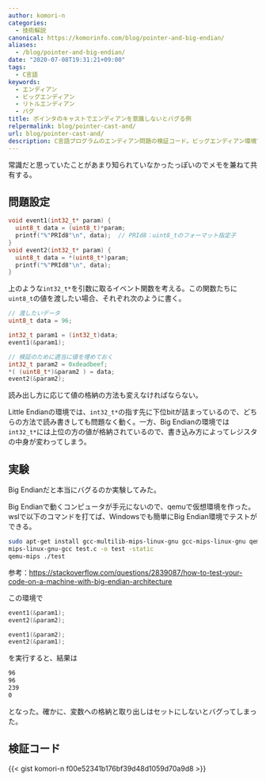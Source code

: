 ```yaml
---
author: komori-n
categories:
  - 技術解説
canonical: https://komorinfo.com/blog/pointer-and-big-endian/
aliases:
  - /blog/pointer-and-big-endian/
date: "2020-07-08T19:31:21+09:00"
tags:
  - C言語
keywords:
  - エンディアン
  - ビッグエンディアン
  - リトルエンディアン
  - バグ
title: ポインタのキャストでエンディアンを意識しないとバグる例
relpermalink: blog/pointer-cast-and/
url: blog/pointer-cast-and/
description: C言語プログラムのエンディアン問題の検証コード。ビッグエンディアン環境で実行した場合、変数への格納と取り出しはセットにしないとバグってしまう。
---
```


常識だと思っていたことがあまり知られていなかったっぽいのでメモを兼ねて共有する。

## 問題設定

```c
void event1(int32_t* param) {
  uint8_t data = (uint8_t)*param;
  printf("%"PRId8"\n", data);  // PRId8：uint8_tのフォーマット指定子
}
void event2(int32_t* param) {
  uint8_t data = *(uint8_t*)param;
  printf("%"PRId8"\n", data);
}
```

上のような`int32_t*`を引数に取るイベント関数を考える。この関数たちに`uint8_t`の値を渡したい場合、それぞれ次のように書く。

```c
// 渡したいデータ
uint8_t data = 96;

int32_t param1 = (int32_t)data;
event1(&param1);

// 検証のために適当に値を埋めておく
int32_t param2 = 0xdeadbeef;
*( (uint8_t*)&param2 ) = data;
event2(&param2);
```

読み出し方に応じて値の格納の方法も変えなければならない。

Little Endianの環境では、`int32_t*`の指す先に下位bitが詰まっているので、どちらの方法で読み書きしても問題なく動く。一方、Big Endianの環境では`int32_t*`には上位の方の値が格納されているので、書き込み方によってレジスタの中身が変わってしまう。

## 実験

Big Endianだと本当にバグるのか実験してみた。

Big Endianで動くコンピュータが手元にないので、qemuで仮想環境を作った。wslで以下のコマンドを打てば、Windowsでも簡単にBig Endian環境でテストができる。

```sh
sudo apt-get install gcc-multilib-mips-linux-gnu gcc-mips-linux-gnu qemu-user
mips-linux-gnu-gcc test.c -o test -static
qemu-mips ./test
```

参考：<https://stackoverflow.com/questions/2839087/how-to-test-your-code-on-a-machine-with-big-endian-architecture>

この環境で

```c
event1(&param1);
event2(&param2);

event1(&param2);
event2(&param1);
```

を実行すると、結果は

```sh
96
96
239
0
```

となった。確かに、変数への格納と取り出しはセットにしないとバグってしまった。

## 検証コード

{{< gist komori-n f00e52341b176bf39d48d1059d70a9d8 >}}

